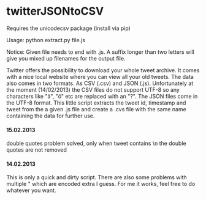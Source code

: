 twitterJSONtoCSV
================

Requires the unicodecsv package (install via pip)

Usage: python extract.py file.js

Notice: Given file needs to end with .js. A suffix longer than two letters will give you mixed up filenames for the output file.


Twitter offers the possibility to download your whole tweet archive. It comes with a nice local website where you can view all your old tweets. The data also comes in two formats. As CSV (.csv) and JSON (.js). Unfortunately at the moment (14/02/2013) the CSV files do not support UTF-8 so any characters like "ä", "ö" etc are replaced with an "?". The JSON files come in the UTF-8 format. This little script extracts the tweet id, timestamp and tweet from the a given .js file and create a .cvs file with the same name containing the data for further use.


#### 15.02.2013 ####
double quotes problem solved, only when tweet contains \n the double quotes are not removed

#### 14.02.2013 ####
This is only a quick and dirty script. There are also some problems with multiple " which are encoded extra I guess. For me it works, feel free to do whatever you want.